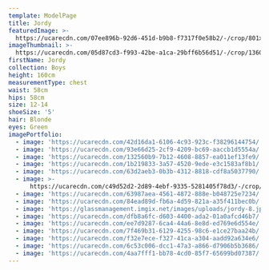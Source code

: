 ```yaml
---
template: ModelPage
title: Jordy
featuredImage: >-
  https://ucarecdn.com/07ee896b-92d6-451d-b9b8-f7317f0e58b2/-/crop/801x624/0,0/-/preview/
imageThumbnail: >-
  https://ucarecdn.com/05d87cd3-f993-42be-a1ca-29bff6b56d51/-/crop/1360x1848/95,0/-/preview/
firstName: Jordy
collection: Boys
height: 160cm
measurementType: chest
waist: 58cm
hips: 58cm
size: 12-14
shoeSize: '5'
hair: Blonde
eyes: Green
imagePortfolio:
  - image: 'https://ucarecdn.com/42d16da1-6106-4c93-923c-f38296144754/'
  - image: 'https://ucarecdn.com/93e66d25-2cf9-4209-bc69-aaccb1d5554a/'
  - image: 'https://ucarecdn.com/132560b9-7b12-4608-8857-ea011ef13fe9/'
  - image: 'https://ucarecdn.com/1b219833-3a57-4520-9ede-e3c1583af8b1/'
  - image: 'https://ucarecdn.com/63d2aeb3-0b3b-4312-8818-cdf8a5037790/'
  - image: >-
      https://ucarecdn.com/c49d52d2-2d89-4ebf-9335-5281405f78d3/-/crop/502x554/0,3/-/preview/
  - image: 'https://ucarecdn.com/63987aea-4561-4872-888e-b048725e7234/'
  - image: 'https://ucarecdn.com/84ead89d-fb6a-4d59-821a-a35f411bec0b/'
  - image: 'https://glassmanagement.imgix.net/images/uploads/jordy-8.jpg'
  - image: 'https://ucarecdn.com/dfb8a6fc-d603-4400-ada2-01a0afcd46b7/'
  - image: 'https://ucarecdn.com/ee7d9287-6ca4-44a6-8e8d-ed769e6d554e/'
  - image: 'https://ucarecdn.com/7f469b31-6129-4255-98c6-e1ce27baa24b/'
  - image: 'https://ucarecdn.com/f32e7ece-f327-41ca-a304-aadd92a634e6/'
  - image: 'https://ucarecdn.com/6c53c006-dcc1-47a3-a866-d7906b5b3686/'
  - image: 'https://ucarecdn.com/4aa7fff1-bb78-4cd0-85f7-65699bd07387/'
---
```


